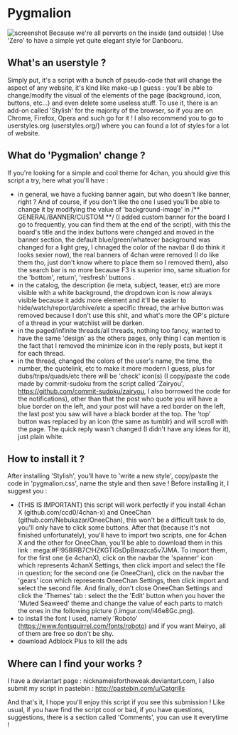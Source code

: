 # Pygmalion


![screenshot](http://i.imgur.com/F1xw1EJ.jpg)
Because we're all perverts on the inside (and outside) ! Use 'Zero' to have a simple yet quite elegant style for Danbooru.

What's an userstyle ?
-------------------------------

Simply put, it's a script with a bunch of pseudo-code that will change the aspect of any website, it's kind like make-up I guess : you'll be able to change/modify the visual of the elements of the page (background, icon, buttons, etc...) and even delete some useless stuff. To use it, there is an add-on called 'Stylish' for the majority of the browser, so if you are on Chrome, Firefox, Opera and such go for it ! I also recommend you to go to userstyles.org (userstyles.org/) where you can found a lot of styles for a lot of website.

What do 'Pygmalion' change ?
-------------------------------

 If you're looking for a simple and cool theme for 4chan, you should give this script a try, here what you'll have :
- in general, we have a fucking banner again, but who doesn't like banner, right ? And of course, if you don't like the one I used you'll be able to change it by modifying the value of 'background-image' in /** GENERAL/BANNER/CUSTOM **/ (I added custom banner for the board I go to frequently, you can find them at the end of the script), with this the board's title and the index buttons were changed and moved in the banner section, the default blue/green/whatever background was changed for a light grey, I chnaged the color of the navbar (I do think it looks sexier now), the real banners of 4chan were removed (I do like them tho, just don't know where to place them so I removed them), also the search bar is no more because F3 is superior imo, same situation for the 'bottom', return', 'resfresh' buttons .
- in the catalog, the description (ie meta, subject, teaser, etc) are more visible with a white background, the dropdown icon is now always visible because it adds more element and it'll be easier to hide/watch/report/archive/etc a specific thread, the arhive button was removed because I don't use this shit, and what's more the OP's picture of a thread in your watchlist will be darken.
- in the paged/infinite threads/all threads, nothing too fancy, wanted to have the same 'design' as the others pages, only thing I can mention is the fact that I removed the minimize icon in the reply posts, but kept it for each thread.
- in the thread, changed the colors of the user's name, the time, the number, the quotelink, etc to make it more modern I guess, plus for dubs/trips/quads/etc there will be 'check' icon(s) (I copy/paste the code made by commit-sudoku from the script called 'Zairyou', https://github.com/commit-sudoku/zairyou, I also borrowed the code for the notifications), other than that the post who quote you will have a blue border on the left, and your post will have a red border on the left, the last post you saw will have a black border at the top. The 'top' button was replaced by an icon (the same as tumblr) and will scroll with the page. The quick reply wasn't changed (I didn't have any ideas for it), just plain white.

How to install it ?
-------------------------------

After installing 'Stylish', you'll have to 'write a new style', copy/paste the code in 'pygmalion.css', name the style and then save ! Before installing it, I suggest you :

- (THIS IS IMPORTANT) this script will work perfectly if you install 4chan X (github.com/ccd0/4chan-x) and OneeChan (github.com/Nebukazar/OneeChan), this won't be a difficult task to do, you'll only have to click some buttons. After that (because it's not finished unfortunately), you'll have to import two scripts, one for 4chan X and the other for OneeChan, you'll be able to download them in this link : mega:#F!958lRB7C!HZKGTiGsDpBmazca5v7JMA. To import them, for the first one (ie 4chanX), click on the navbar the 'spanner' icon which represents 4chanX Settings, then click import and select the file in question; for the second one (ie OneeChan), click on the navbar the 'gears' icon which represents OneeChan Settings, then click import and select the second file. And finally, don't close OneeChan Settings and click the 'Themes' tab : select the the 'Edit' button when you hover the 'Muted Seaweed' theme and change the value of each parts to match the ones in the following picture (i.imgur.com/i46e8Gc.png).
- to install the font I used, namely 'Roboto' (https://www.fontsquirrel.com/fonts/roboto) and if you want Meiryo, all of them are free so don't be shy.
- download Adblock Plus to kill the ads

Where can I find your works ?
-------------------------------

I have a deviantart page : nicknameisfortheweak.deviantart.com, I also submit my script in pastebin : http://pastebin.com/u/Catgrills

And that's it, I hope you'll enjoy this script if you see this submission ! Like usual, if you have find the script cool or bad, if you have questions, suggestions, there is a section called 'Comments', you can use it everytime !
